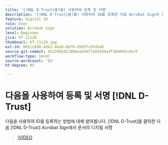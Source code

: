```yaml
---
title: '[!DNL D-Trust]을(를) 사용하여 등록 및 서명'
description: '[!DNL D-Trust]을(를) 사용하여 ID를 등록한 다음 Acrobat Sign의 문서에서 [!DNL D-Trust] 디지털 서명을 사용하는 방법을 알아봅니다.'
feature: Digital ID
role: User
solution: Acrobat Sign
level: Beginner
jira: KT-11120
thumbnail: KT-11120.jpg
exl-id: 091ccb98-4db2-4ea9-8bf0-d585fcdfd9a0
source-git-commit: 452299b2b786beab9df7a5019da4f3840d9cdec9
workflow-type: tm+mt
source-wordcount: '52'
ht-degree: 0%

---
```


# 다음을 사용하여 등록 및 서명 [!DNL D-Trust]

다음을 사용하여 ID를 등록하는 방법에 대해 알아봅니다. [!DNL D-Trust]를 클릭한 다음 [!DNL D-Trust] Acrobat Sign에서 문서의 디지털 서명

>[!VIDEO](https://video.tv.adobe.com/v/3410193?quality=12&learn=on&hidetitle=true)
